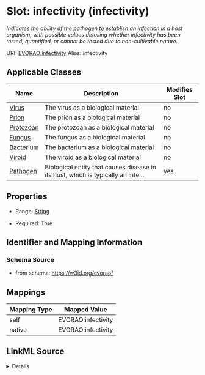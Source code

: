 

# Slot: infectivity (infectivity) 


_Indicates the ability of the pathogen to establish an infection in a host organism, with possible values detailing whether infectivity has been tested, quantified, or cannot be tested due to non-cultivable nature._





URI: [EVORAO:infectivity](https://w3id.org/evorao/infectivity)
Alias: infectivity

<!-- no inheritance hierarchy -->





## Applicable Classes

| Name | Description | Modifies Slot |
| --- | --- | --- |
| [Virus](Virus.md) | The virus as a biological material |  no  |
| [Prion](Prion.md) | The prion as a biological material |  no  |
| [Protozoan](Protozoan.md) | The protozoan as a biological material |  no  |
| [Fungus](Fungus.md) | The fungus as a biological material |  no  |
| [Bacterium](Bacterium.md) | The bacterium as a biological material |  no  |
| [Viroid](Viroid.md) | The viroid as a biological material |  no  |
| [Pathogen](Pathogen.md) | Biological entity that causes disease in its host, which is typically an infe... |  yes  |







## Properties

* Range: [String](String.md)

* Required: True





## Identifier and Mapping Information







### Schema Source


* from schema: https://w3id.org/evorao/




## Mappings

| Mapping Type | Mapped Value |
| ---  | ---  |
| self | EVORAO:infectivity |
| native | EVORAO:infectivity |




## LinkML Source

<details>
```yaml
name: infectivity
description: Indicates the ability of the pathogen to establish an infection in a
  host organism, with possible values detailing whether infectivity has been tested,
  quantified, or cannot be tested due to non-cultivable nature.
title: infectivity
from_schema: https://w3id.org/evorao/
rank: 1000
alias: infectivity
domain_of:
- Pathogen
range: string
required: true
multivalued: false
equals_string_in:
- Infectivity tested
- Infectivity tested and quantified
- Non cultivable sample, infectivity cannot be tested

```
</details>